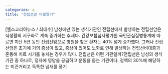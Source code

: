 ```yaml
---
categories: a
title: "전립선암 바로알기"
---
```

[헬스코리아뉴스 / 최태수] 남성에만 있는 생식기관인 전립선에서 발생하는 전립선암은 식생활의 서구화로 계속 증가하는 추세다. 건강보험심사평가원 국민관심질병통계에 따르면 지난 5년 동안 전립선암으로 병원을 찾은 환자는 40% 넘게 증가했다. 그러나 전립선암은 초기에 거의 증상이 없고, 증상이 있어도 노화로 인해 발생하는 전립선비대증과 혼동해 치료 시기를 놓치는 경우가 많다. 전립선은 어떤 기관일까?전립선은 남성의 생식기관 중 하나로, 정자에 영양을 공급하고 운동을 돕는 기관이다. 정액의 30%에 해당하는 미끈거리고 독특한 냄새를 풍기